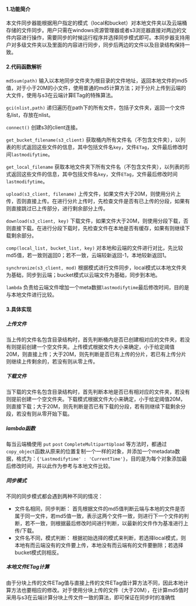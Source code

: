 #### 1.功能简介
本文件同步器能根据用户指定的模式（local和bucket）对本地文件夹以及云端桶存储的文件同步。用户只需在windows资源管理器或者s3浏览器直接对两边的文件内容进行操作，需要同步的时候运行程序并选择同步模式即可。本同步器支持用户对多级文件夹以及里面的内容进行同步，同步后两边的文件以及目录结构保持一致。

#### 2.代码函数解析
```md5sum(path)```
输入以本地同步文件夹为根目录的文件地址，返回本地文件的md5值，对于小于20M的小文件，使用普通的md5计算方法；对于分片上传到云端的大文件，使用与s3在云端计算ETag的特殊算法。  
  
```gci(nlist,path)```
递归遍历在path下的所有文件，包括子文件夹，返回一个文件名list，存放在nlist。  
  
```connect()```
创建s3的client连接。  
  
```get_bucket_filename(s3_client)```
获取桶内所有文件名（不包含文件夹），以列表的形式返回这些文件的信息，其中包括文件名```key```，文件```ETag```，文件最后修改时间```lastmodifytime```。  
  
```get_local_filename```
获取本地文件夹下所有文件名（不包含文件夹），以列表的形式返回这些文件的信息，其中包括文件名```key```，文件```ETag```，文件最后修改时间```lastmodifytime```。  
  
```upload(s3_client, filename)```
上传文件，如果文件大于20M，则使用分片上传，否则直接上传。在进行分片上传时，先检查文件是否有已上传的分段，如果有则直接跳过已上传部分，进行剩余部分上传。  
  
```download(s3_client, key)```
下载文件，如果文件大于20M，则使用分段下载，否则直接下载。在进行分段下载时，先检查文件在本地是否有缓存，如果有则继续下载剩余部分。  
  
```comp(local_list, bucket_list, key)```
对本地和云端的文件进行对比，先比较md5值，若一致则返回0；若不一致，云端较新返回-1，本地较新返回1。  
  
```synchronize(s3_client, mod)```
根据模式进行文件同步，local模式以本地文件夹为基础，同步到云端；bucket模式以云端文件为基础，同步到本地。  
  
```lambda```
负责给云端文件增加一个meta数据```lastmodifytime```最后修改时间，目的是与本地文件进行比较。  
  
#### 3.具体实现
##### 上传文件
当上传的文件名包含目录结构时，首先判断桶内是否已创建相对应的文件夹，若没有则提前创建一个空文件夹。上传模式根据文件大小来确定，小于给定阈值20M，则直接上传；大于20M，则先判断是否已有上传的分片，若已有上传分片则继续上传剩余的，若没有则从零上传。
##### 下载文件
当下载的文件名包含目录结构时，首先判断本地是否已有相对应的文件夹，若没有则提前创建一个空文件夹。下载模式根据文件大小来确定，小于给定阈值20M，则直接下载；大于20M，则先判断是否已有下载的分段，若有则继续下载剩余分段，若没有则从零开始下载。
##### lambda函数
每当云端桶使用 ```put``` ```post``` ```CompleteMultipartUpload``` 等方法时，都通过```copy_object```函数从原来的位置复制一个一样的对象，并添加一个metadata数据，格式为：```{'Lastmodifytime' : 'CurrentTime'}```，目的是为每个对象添加最后修改时间，并以此作为参考与本地文件比较。
##### 同步模式
不同的同步模式都会遇到两种不同的情况：
- 文件名相同，同步判断：
首先根据文件的md5值判断云端与本地的文件是否属于同一文件，若md5值一致，表示这两个文件一致，则进行下一个文件的判断，若不一致，则根据最后修改时间进行判断，以最新的文件作为基准进行上传/下载。  
- 文件名不同，模式判断：
根据初始选择的模式来判断，若选择local模式，则本地有而云端没有的文件要上传，本地没有而云端有的文件要删除；若选择bucket模式则相反。  
##### 本地文件ETag计算
由于分块上传的文件ETag值与直接上传的文件ETag值计算方法不同，因此本地计算方法也要相应的修改。对于使用分块上传的文件（大于20M），在计算md5值时采用与s3在云端计算分块上传文件一致的算法，即可保证在同步时的准确性





